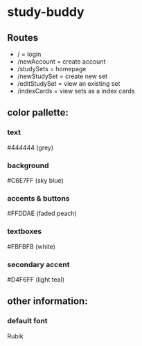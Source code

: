 # study-buddy
## Routes
- / = login
- /newAccount = create account
- /studySets = homepage
- /newStudySet = create new set
- /editStudySet = view an existing set
- /indexCards = view sets as a index cards

## color pallette:
### text
#444444 (grey)

### background
#C6E7FF (sky blue)

### accents & buttons
#FFDDAE (faded peach)

### textboxes
#FBFBFB (white)

### secondary accent
#D4F6FF (light teal)

## other information:
### default font
Rubik
